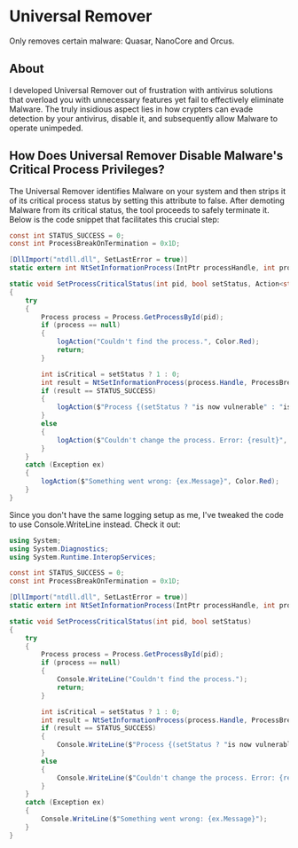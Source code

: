 # Universal Remover
Only removes certain malware: Quasar, NanoCore and Orcus.
## About

I developed Universal Remover out of frustration with antivirus solutions that overload you with unnecessary features yet fail to effectively eliminate Malware. The truly insidious aspect lies in how crypters can evade detection by your antivirus, disable it, and subsequently allow Malware to operate unimpeded.

## How Does Universal Remover Disable Malware's Critical Process Privileges?

The Universal Remover identifies Malware on your system and then strips it of its critical process status by setting this attribute to false. After demoting Malware from its critical status, the tool proceeds to safely terminate it. Below is the code snippet that facilitates this crucial step:

```csharp
const int STATUS_SUCCESS = 0;
const int ProcessBreakOnTermination = 0x1D;

[DllImport("ntdll.dll", SetLastError = true)]
static extern int NtSetInformationProcess(IntPtr processHandle, int processInformationClass, ref int processInformation, int processInformationLength);

static void SetProcessCriticalStatus(int pid, bool setStatus, Action<string, Color> logAction)
{
    try
    {
        Process process = Process.GetProcessById(pid);
        if (process == null)
        {
            logAction("Couldn't find the process.", Color.Red);
            return;
        }

        int isCritical = setStatus ? 1 : 0;
        int result = NtSetInformationProcess(process.Handle, ProcessBreakOnTermination, ref isCritical, sizeof(int));
        if (result == STATUS_SUCCESS)
        {
            logAction($"Process {(setStatus ? "is now vulnerable" : "is back to normal")} successfully.", Color.Green);
        }
        else
        {
            logAction($"Couldn't change the process. Error: {result}", Color.Red);
        }
    }
    catch (Exception ex)
    {
        logAction($"Something went wrong: {ex.Message}", Color.Red);
    }
}
```

Since you don't have the same logging setup as me, I've tweaked the code to use Console.WriteLine instead. Check it out:

```csharp
using System;
using System.Diagnostics;
using System.Runtime.InteropServices;

const int STATUS_SUCCESS = 0;
const int ProcessBreakOnTermination = 0x1D;

[DllImport("ntdll.dll", SetLastError = true)]
static extern int NtSetInformationProcess(IntPtr processHandle, int processInformationClass, ref int processInformation, int processInformationLength);

static void SetProcessCriticalStatus(int pid, bool setStatus)
{
    try
    {
        Process process = Process.GetProcessById(pid);
        if (process == null)
        {
            Console.WriteLine("Couldn't find the process.");
            return;
        }

        int isCritical = setStatus ? 1 : 0;
        int result = NtSetInformationProcess(process.Handle, ProcessBreakOnTermination, ref isCritical, sizeof(int));
        if (result == STATUS_SUCCESS)
        {
            Console.WriteLine($"Process {(setStatus ? "is now vulnerable" : "is back to normal")} successfully.");
        }
        else
        {
            Console.WriteLine($"Couldn't change the process. Error: {result}");
        }
    }
    catch (Exception ex)
    {
        Console.WriteLine($"Something went wrong: {ex.Message}");
    }
}
```
